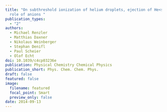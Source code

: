 ```yaml
---
title: "On subthreshold ionization of helium droplets, ejection of He<sup>+</sup>, and the
  role of anions "
publication_types:
  - "2"
authors:
  - Michael Renzler
  - Matthias Daxner
  - Nikolaus Weinberger
  - Stephan Denifl
  - Paul Scheier
  - Olof Echt
doi: 10.1039/c4cp03236e
publication: Physical Chemistry Chemical Physics
publication_short: Phys. Chem. Chem. Phys.
draft: false
featured: false
image:
  filename: featured
  focal_point: Smart
  preview_only: false
date: 2014-09-13
---
```

